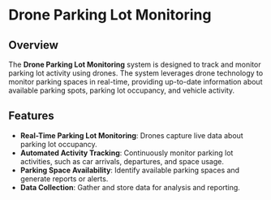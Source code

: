 # Drone Parking Lot Monitoring

## Overview

The **Drone Parking Lot Monitoring** system is designed to track and monitor parking lot activity using drones. The system leverages drone technology to monitor parking spaces in real-time, providing up-to-date information about available parking spots, parking lot occupancy, and vehicle activity.

## Features

- **Real-Time Parking Lot Monitoring**: Drones capture live data about parking lot occupancy.
- **Automated Activity Tracking**: Continuously monitor parking lot activities, such as car arrivals, departures, and space usage.
- **Parking Space Availability**: Identify available parking spaces and generate reports or alerts.
- **Data Collection**: Gather and store data for analysis and reporting.